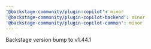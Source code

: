 ```yaml
---
'@backstage-community/plugin-copilot': minor
'@backstage-community/plugin-copilot-backend': minor
'@backstage-community/plugin-copilot-common': minor
---
```


Backstage version bump to v1.44.1
